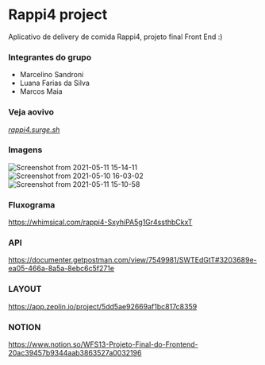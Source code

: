 

# Rappi4 project

Aplicativo de delivery de comida Rappi4, projeto final Front End :)

### Integrantes do grupo
* Marcelino Sandroni
* Luana Farias da Silva
* Marcos Maia

### Veja aovivo
*[rappi4.surge.sh](http://rappi4.surge.sh/)*

### Imagens
![Screenshot from 2021-05-11 15-14-11](https://user-images.githubusercontent.com/7757352/117864805-953d4f00-b26b-11eb-8035-360d8f4b1f26.png)
![Screenshot from 2021-05-10 16-03-02](https://user-images.githubusercontent.com/7757352/117711227-5646c500-b1a9-11eb-89de-848b8a96867e.png)
![Screenshot from 2021-05-11 15-10-58](https://user-images.githubusercontent.com/7757352/117864491-41326a80-b26b-11eb-9b8a-fd8ad07b03b3.png)


### Fluxograma
https://whimsical.com/rappi4-SxyhiPA5g1Gr4ssthbCkxT

### API
https://documenter.getpostman.com/view/7549981/SWTEdGtT#3203689e-ea05-466a-8a5a-8ebc6c5f271e

### LAYOUT
https://app.zeplin.io/project/5dd5ae92669af1bc817c8359

### NOTION
https://www.notion.so/WFS13-Projeto-Final-do-Frontend-20ac39457b9344aab3863527a0032196
